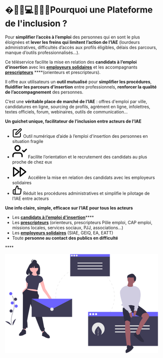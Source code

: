 # ��🏻‍💻🧑🏾‍💻Pourquoi une Plateforme de l'inclusion ?

Pour **simplifier l’accès à l’emploi** des personnes qui en sont le plus éloignées et **lever les freins qui limitent l’action de l’IAE** \(lourdeurs administratives, difficultés d’accès aux profils éligibles, délais des parcours, manque d’outils professionnalisés…\). 

Ce téléservice facilite la mise en relation des **candidats à l’emploi d’insertion** avec les [**employeurs solidaires**](qui-sont-les-employeurs-solidaires.md) et les accompagnants [**prescripteurs**](qui-sont-les-differents-prescripteurs/) ****\(orienteurs et prescripteurs\). 

Il offre aux utilisateurs un **outil mutualisé** pour **simplifier les procédures**, **fluidifier les parcours d’insertion** entre professionnels, **renforcer la qualité de l’accompagnement** des personnes.

C’est une **véritable place de marché de l’IAE** : offres d'emploi par ville, candidatures en ligne, sourcing de profils, agrément en ligne, infolettres, textes officiels, forum, webinaires, outils de communication…



**Un guichet unique, facilitateur de l’inclusion entre acteurs de l’IAE**

* ![](../.gitbook/assets/edit%20%282%29.svg) Outil numérique d’aide à l’emploi d'insertion des personnes en situation fragile
* ![](../.gitbook/assets/user-check.svg) Facilite l’orientation et le recrutement des candidats au plus proche de chez eux
* ![](../.gitbook/assets/fast-forward.svg) Accélère la mise en relation des candidats avec les employeurs solidaires
* ![](../.gitbook/assets/thumbs-up%20%281%29.svg) Réduit les procédures administratives et simplifie le pilotage de l’IAE entre acteurs



 **Une info claire, simple, efficace sur l’IAE  pour tous les acteurs**

* Les [**candidats à l’emploi d'insertion**](../qui-est-eligible-iae-criteres-eligibilite.md)\*\*\*\*
* Les [**prescripteurs**](qui-sont-les-differents-prescripteurs/) \(orienteurs, prescripteurs Pôle emploi, CAP emploi, missions locales, services sociaux, PJJ,  associations…\) 
* Les [**employeurs solidaires**](qui-sont-les-employeurs-solidaires.md) \(SIAE, GEIQ, EA, EATT\)
* Toute **personne au contact des publics en difficulté**

\*\*\*\*

![](../.gitbook/assets/undraw_team_chat_y27k.svg)

